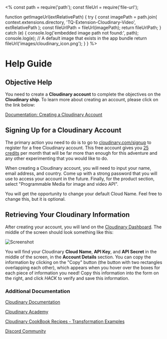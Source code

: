<%
const path = require('path');
const fileUrl = require('file-url');

function getImageUrl(extRelativePath) {
  try {
    const imagePath = path.join(
      context.extensions.directory,
      'TQ-Extension-Cloudinary-Video',
      extRelativePath
    );
    const fileUrlPath = fileUrl(imagePath);
    return fileUrlPath;
  } catch (e) {
    console.log('embedded image path not found:', path);
    console.log(e);
    // A default image that exists in the app bundle
    return fileUrl('images/cloudinary_icon.png'); 
  }
}
%>

# Help Guide

## Objective Help

You need to create a **Cloudinary account** to complete the objectives on the **Cloudinary ship**. To learn more about creating an account, please click on the link below: 

[Documentation: Creating a Cloudinary Account](https://cloudinary.com/documentation/how_to_integrate_cloudinary#1_create_and_set_up_your_account?utm_source=twilio&utm_medium=event&utm_campaign=cloudinary-twilioquest-2021)

## Signing Up for a Cloudinary Account

The primary action you need to do is to go to [cloudinary.com/signup](https://cloudinary.com/signup) to register for a free Cloudinary account. This free account gives you [25 credits](https://cloudinary.com/blog/understanding_cloudinary_s_transformation_quotas?utm_source=twilio&utm_medium=event&utm_campaign=cloudinary-twilioquest-2021) per month that will be far more than enough for this adventure and any other experimenting that you would like to do.

When creating a Cloudinary account, you will need to input your name, email address, and country. Come up with a strong password that you will use to access your account in the future. Finally, for the product section, select "Programmable Media for image and video API".

You will get the opportunity to change your default Cloud Name. Feel free to change this, but it is optional.

## Retrieving Your Cloudinary Information

After creating your account, you will land on the [Cloudinary Dashboard](https://cloudinary.com/console/). The middle of the screen should look something like this:

![Screenshot](<%=getImageUrl('images/objectives/m1_o2_dashboard.png')%>)

You will find your Cloudinary **Cloud Name**, **API Key**, and **API Secret** in the middle of the screen, in the **Account Details** section. You can copy the information by clicking on the "Copy" button (the button with two rectangles overlapping each other), which appears when you hover over the boxes for each piece of information you need! Copy this information into the form on the right, and click _HACK_ to verify and save this information.






 
### Additional Documentation

[Cloudinary Documentation](https://cloudinary.com/documentation?utm_source=twilio&utm_medium=event&utm_campaign=cloudinary-twilioquest-2021)

[Cloudinary Academy](https://training.cloudinary.com?utm_source=twilio&utm_medium=event&utm_campaign=cloudinary-twilioquest-2021)

[Cloudinary CookBook Recipes - Transformation Examples](https://cloudinary.com/cookbook?utm_source=twilio&utm_medium=event&utm_campaign=cloudinary-twilioquest-2021)

[Discord Community](https://discord.gg/CCsubwFbvd)
